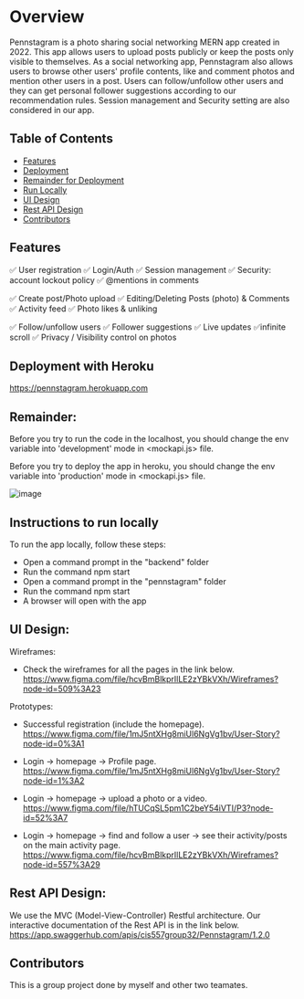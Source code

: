 # Overview
Pennstagram is a photo sharing social networking MERN app created in 2022. This app allows users to upload posts publicly or keep the posts only visible to themselves. As a social networking app, Pennstagram also allows users to browse other users' profile contents, like and comment photos and mention other users in a post. Users can follow/unfollow other users and they can get personal follower suggestions according to our recommendation rules. Session management and Security setting are also considered in our app.

## Table of Contents
* [Features](#features)
* [Deployment](#deployment-with-heroku)
* [Remainder for Deployment](#remainder)
* [Run Locally](#Instructions-to-run-locally)
* [UI Design](#ui-design)
* [Rest API Design](#rest-api-design)
* [Contributors](#contributors)
<!-- * [License](#license) -->

## Features
✅ User registration ✅ Login/Auth ✅ Session management ✅ Security: account lockout policy ✅ @mentions in comments

✅ Create post/Photo upload ✅ Editing/Deleting Posts (photo) & Comments ✅ Activity feed ✅ Photo likes & unliking

✅ Follow/unfollow users ✅ Follower suggestions ✅ Live updates ✅infinite scroll ✅ Privacy / Visibility control on photos

## Deployment with Heroku
https://pennstagram.herokuapp.com

## Remainder: 
Before you try to run the code in the localhost, you should change the env variable into 'development' mode in <mockapi.js> file. 

Before you try to deploy the app in heroku, you should change the env variable into 'production' mode in <mockapi.js> file. 

![image](https://user-images.githubusercontent.com/93689757/208328012-05916aaa-5f46-436e-a921-f2401cc5b2a5.png)

## Instructions to run locally
To run the app locally, follow these steps:
- Open a command prompt in the "backend" folder
- Run the command npm start
- Open a command prompt in the "pennstagram" folder
- Run the command npm start
- A browser will open with the app

## UI Design:
Wireframes:
- Check the wireframes for all the pages in the link below. https://www.figma.com/file/hcvBmBlkprIlLE2zYBkVXh/Wireframes?node-id=509%3A23

Prototypes:
- Successful registration (include the homepage). https://www.figma.com/file/1mJ5ntXHg8miUl6NgVg1bv/User-Story?node-id=0%3A1

- Login -> homepage -> Profile page. https://www.figma.com/file/1mJ5ntXHg8miUl6NgVg1bv/User-Story?node-id=1%3A2

- Login -> homepage -> upload a photo or a video. https://www.figma.com/file/hTUCqSL5pm1C2beY54iVTI/P3?node-id=52%3A7

- Login -> homepage -> find and follow a user -> see their activity/posts on the main activity page. https://www.figma.com/file/hcvBmBlkprIlLE2zYBkVXh/Wireframes?node-id=557%3A29

## Rest API Design:
We use the MVC (Model-View-Controller) Restful architecture. Our interactive documentation of the Rest API is in the link below. https://app.swaggerhub.com/apis/cis557group32/Pennstagram/1.2.0

## Contributors 
This is a group project done by myself and other two teamates.
